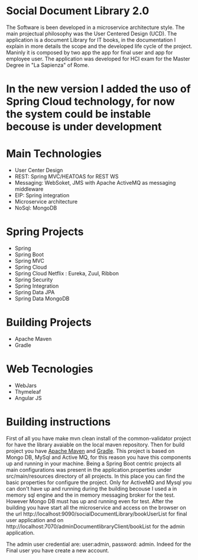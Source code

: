 # Social Document Library 2.0

The Software is been developed in a microservice architecture style.
The main projectual philosophy was the User Centered Design (UCD).
The application is a document Library for IT books, in the documentation I explain in more details the scope and the 
developed life cycle of the project. Maninly it is composed by two app the app for final user and app for employee user.
The application was developed for HCI exam for the Master Degree in "La Sapienza" of Rome.

# In the new version I added the uso of Spring Cloud technology, for now the system could be instable becouse is under development

# Main Technologies 
<ul>
    <li>User Center Design</li>
    <li>REST: Spring MVC/HEATOAS for REST WS </li> 
    <li>Messaging: WebSoket, JMS with Apache ActiveMQ as messaging middleware</li>
    <li>EIP: Spring integration</li>
    <li>Microservice architecture</li>
    <li>NoSql: MongoDB</li>
</ul>

# Spring Projects
<ul>
    <li>Spring</li> 
    <li>Spring Boot</li>
    <li>Spring MVC</li>    
    <li>Spring Cloud</li> 
    <li>Spring Cloud Netflix : Eureka, Zuul, Ribbon</li> 
    <li>Spring Security</li>
    <li>Spring Integration</li>
    <li>Spring Data JPA</li>
    <li>Spring Data MongoDB</li>
</ul>

# Building Projects
<ul>
    <li>Apache Maven</li> 
    <li>Gradle</li>
</ul>

# Web Tecnologies
<ul>
    <li>WebJars</li>
    <li>Thymeleaf</li> 
    <li>Angular JS</li>
</ul>

# Building instructions
First of all you have make mvn clean install of the common-validator project for have the library avaiable on the local maven repository.
Then for build project you have <a href="https://maven.apache.org/">Apache Maven</a> and <a href="http://gradle.org/">Gradle</a>.
This project is based on Mongo DB, MySql and Active MQ, for this reason you have this components up and running in your machine.
Being a Spring Boot centric projects all main configurations was present in the application.properties under src/main/resources directory of all projects.
In this place you can find the basic properties for configure the project. Only for ActiveMQ and Mysql you can don't have up and running during the building becouse I used a in memory sql engine and 
the in memory messaging broker for the test. However Mongo DB must has up and running even for test.
After the building you have start all the microservice and access on the browser on the url http://localhost:9090/socialDocumentLibrary/bookUserList for final user application 
and on http://localhost:7070/adminDocumentlibraryClient/bookList for the admin application.

The admin user credential are: user:admin, password: admin. Indeed for the Final user you have create a new account.
